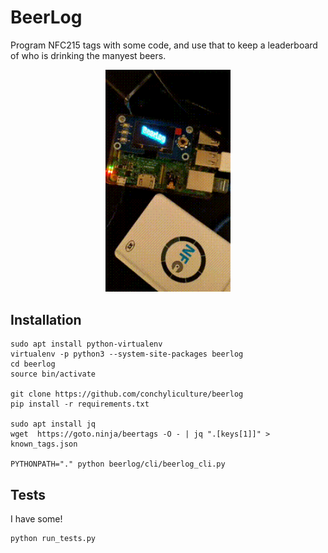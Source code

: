 # BeerLog

Program NFC215 tags with some code, and use that to keep a leaderboard of who is drinking the manyest beers.

<p align="center"><img src='doc/cheers.gif' width="200"/></p>

## Installation

```
sudo apt install python-virtualenv
virtualenv -p python3 --system-site-packages beerlog
cd beerlog
source bin/activate

git clone https://github.com/conchyliculture/beerlog
pip install -r requirements.txt

sudo apt install jq
wget  https://goto.ninja/beertags -O - | jq ".[keys[1]]" > known_tags.json

PYTHONPATH="." python beerlog/cli/beerlog_cli.py
```

## Tests

I have some!

```
python run_tests.py
```
